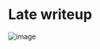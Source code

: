 <h1>Late writeup</h1>

![image](https://user-images.githubusercontent.com/72143227/197807241-ff0a9004-6bb1-4dad-8230-c77871e068d3.png)
